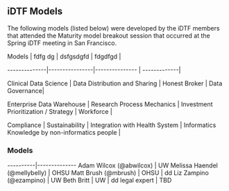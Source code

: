 ## iDTF Models

The following models (listed below) were developed by the iDTF members that attended the Maturity model breakout session that occurred at the Spring iDTF meeting in San Francisco. 

Models | fdfg dg | dsfgsdgfd | fdgdfgd |

--------------|----------------|--------------- | -------------|

Clinical Data Science | Data Distribution and Sharing | Honest Broker | Data Governance|

Enterprise Data Warehouse | Research Process Mechanics | Investment Prioritization / Strategy | Workforce |

Compliance | Sustainability | Integration with Health System | Informatics Knowledge by non-informatics people | 

### Models

----------|--------------
Adam Wilcox (@abwilcox) | UW 
Melissa Haendel (@mellybelly) | OHSU 
Matt Brush (@mbrush) | OHSU | dd
Liz Zampino (@ezampino) | UW 
Beth Britt | UW | dd
legal expert | TBD
